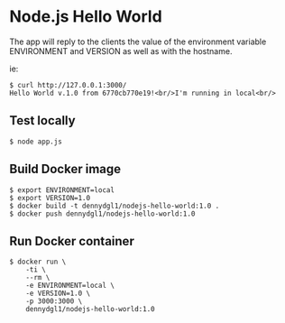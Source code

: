 # Node.js Hello World

The app will reply to the clients the value of the environment variable ENVIRONMENT and VERSION as well as with the hostname.

ie:

```console
$ curl http://127.0.0.1:3000/
Hello World v.1.0 from 6770cb770e19!<br/>I'm running in local<br/>
```

## Test locally

```console
$ node app.js
```

## Build Docker image

```console
$ export ENVIRONMENT=local
$ export VERSION=1.0
$ docker build -t dennydgl1/nodejs-hello-world:1.0 . 
$ docker push dennydgl1/nodejs-hello-world:1.0    
```

## Run Docker container

```console
$ docker run \
    -ti \
    --rm \
    -e ENVIRONMENT=local \
    -e VERSION=1.0 \
    -p 3000:3000 \
    dennydgl1/nodejs-hello-world:1.0
```